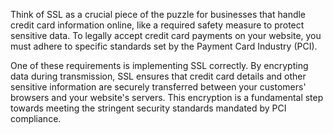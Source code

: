 Think of SSL as a crucial piece of the puzzle for businesses that handle credit card information online, like a required safety measure to protect sensitive data. To legally accept credit card payments on your website, you must adhere to specific standards set by the Payment Card Industry (PCI).

One of these requirements is implementing SSL correctly. By encrypting data during transmission, SSL ensures that credit card details and other sensitive information are securely transferred between your customers' browsers and your website's servers. This encryption is a fundamental step towards meeting the stringent security standards mandated by PCI compliance.